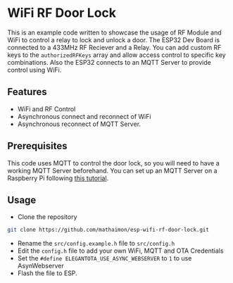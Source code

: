 # WiFi RF Door Lock
This is an example code written to showcase the usage of RF Module
and WiFi to control a relay to lock and unlock a door.
The ESP32 Dev Board is connected to a 433MHz RF Reciever and a
Relay. You can add custom RF keys to the ``authorizedRFKeys``
array and allow access control to specific key combinations.
Also the ESP32 connects to an MQTT Server to provide control
using WiFi.

## Features
- WiFi and RF Control
- Asynchronous connect and reconnect of WiFi
- Asynchronous reconnect of MQTT Server.

## Prerequisites
This code uses MQTT to control the door lock, so you will need
to have a working MQTT Server beforehand. You can set up an
MQTT Server on a Raspberry Pi following [this tutorial](https://www.youtube.com/watch?v=_DO2wHI6JWQ ).

## Usage
- Clone the repository
```bash
git clone https://github.com/mathaimon/esp-wifi-rf-door-lock.git
```
- Rename the ``src/config.example.h`` file to ``src/config.h``
- Edit the ``config.h`` file to add your own WiFi, MQTT and OTA Credentials
- Set the ``#define ELEGANTOTA_USE_ASYNC_WEBSERVER`` to ``1`` to use AsynWebserver
- Flash the file to ESP.
